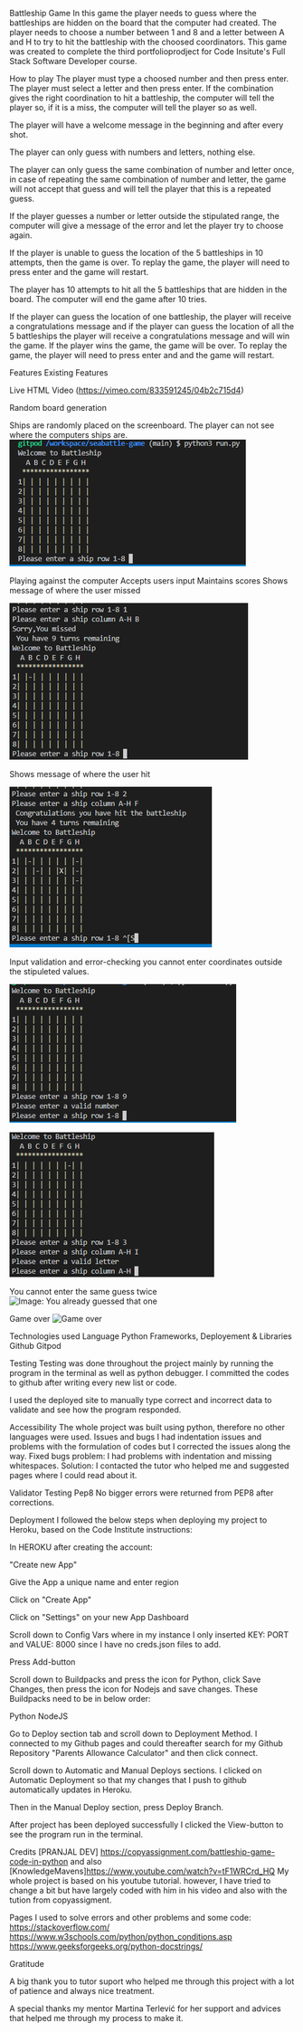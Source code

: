 Battleship Game
In this game the player needs to guess where the battleships are hidden on the board that the computer had created. 
The player needs to choose a number between 1 and 8 and a letter between A and H to try to hit the battleship with the choosed coordinators. This game was created to complete the third portfolioprodject for Code Insitute's Full Stack Software Developer course.

How to play
The player must type a choosed number and then press enter.
The player must select a letter and then press enter.
If the combination gives the right coordination to hit a battleship, the computer will tell the player so, if it is a miss, the computer will tell the player so as well.

The player will have a welcome message in the beginning and after every shot.

The player can only guess with numbers and letters, nothing else.

The player can only guess the same combination of number and letter once, in case of repeating the same combination of number and letter,  the game will not accept that guess and will tell the player that this is a repeated guess. 

If the player guesses a number or letter outside the stipulated range, the computer will give a message of the error and let the player try to choose again. 

If the player is unable to guess the location of the 5 battleships in 10 attempts, then the game is over. To replay the game, the player will need to press enter and the game will restart.

The player has 10 attempts to hit all the 5 battleships that are hidden in the board.
The computer will end the game after 10 tries. 

If the player can guess the location of one battleship, the player will receive a congratulations message and if the player can guess the location of all the 5 battleships the player will receive a congratulations message and will win the game. If the player wins the game, the game will be over. To replay the game, the player will need to press enter and and the game will restart. 

Features
Existing Features

Live 
HTML Video (https://vimeo.com/833591245/04b2c715d4)

Random board generation

Ships are randomly placed on the screenboard.
The player can not see where the computers ships are.
![Image of board before starting to play](images/before_playing.png)


Playing against the computer
Accepts users input
Maintains scores
Shows message of where the user missed

![Image of first miss](images/first%20miss.png)

Shows message of where the user hit

![Image of first hit](images/first%20hit.png)

Input validation and error-checking
you cannot enter coordinates outside the stipuleted values. 

![Image: You must enter a number](images/wrong%20number.png)

![Image: You must enter a letter](images/wrong%20letter.png)

You cannot enter the same guess twice
![Image: You already guessed that one](../seabattle-game/images//already-guessed.png)

Game over
![Game over](../seabattle-game/images//missed-game-over.png)


Technologies used
Language Python
Frameworks, Deployement & Libraries
Github
Gitpod

Testing
Testing was done throughout the project mainly by running the program in the terminal as well as python debugger. I committed the codes to github after writing every new list or code.

I used the deployed site to manually type correct and incorrect data to validate and see how the program responded.

Accessibility
The whole project was built using python, therefore no other languages were used.
Issues and bugs
I had indentation issues and problems with the formulation of codes but I corrected the issues along the way.
Fixed bugs
problem: I had problems with indentation and missing whitespaces.
Solution: I contacted the tutor who helped me and suggested pages where I could read about it.

Validator Testing
Pep8
No bigger errors were returned from PEP8 after corrections.

Deployment
I followed the below steps when deploying my project to Heroku, based on the Code Institute instructions:

In HEROKU after creating the account:

"Create new App"

Give the App a unique name and enter region

Click on "Create App"

Click on "Settings" on your new App Dashboard

Scroll down to Config Vars where in my instance I only inserted KEY: PORT and VALUE: 8000 since I have no creds.json files to add.

Press Add-button

Scroll down to Buildpacks and press the icon for Python, click Save Changes, then press the icon for Nodejs and save changes. These Buildpacks need to be in below order:

Python NodeJS

Go to Deploy section tab and scroll down to Deployment Method. I connected to my Github pages and could thereafter search for my Github Repository "Parents Allowance Calculator" and then click connect.

Scroll down to Automatic and Manual Deploys sections. I clicked on Automatic Deployment so that my changes that I push to github automatically updates in Heroku.

Then in the Manual Deploy section, press Deploy Branch.

After project has been deployed successfully I clicked the View-button to see the program run in the terminal.

Credits
[PRANJAL DEV] https://copyassignment.com/battleship-game-code-in-python and also [KnowledgeMavens]https://www.youtube.com/watch?v=tF1WRCrd_HQ
My whole project is based on his youtube tutorial. however, I have tried to change a bit but have largely coded with him in his video and also with the tution from copyassigment.

Pages I used to solve errors and other problems and some code: https://stackoverflow.com/  https://www.w3schools.com/python/python_conditions.asp https://www.geeksforgeeks.org/python-docstrings/

Gratitude

A big thank you to tutor suport who helped me through this project with a lot of patience and always nice treatment.

A special thanks my mentor Martina Terlević for her support and advices that helped me through my process to make it.
